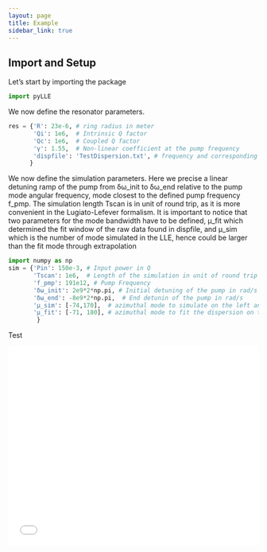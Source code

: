 ```yaml
---
layout: page
title: Example
sidebar_link: true
---
```


## Import and Setup 

Let’s start by importing the package

```python 
import pyLLE
```

We now define the resonator parameters.

```python 
res = {'R': 23e-6, # ring radius in meter
       'Qi': 1e6,  # Intrinsic Q factor
       'Qc': 1e6,  # Coupled Q factor
       'γ': 1.55,  # Non-linear coefficient at the pump frequency
       'dispfile': 'TestDispersion.txt', # frequency and corresponding azymuthal mode simulated previously
      }
```

We now define the simulation parameters. Here we precise a linear detuning ramp of the pump from δω_init to δω_end relative to the pump mode angular frequency, mode closest to the defined pump frequency f_pmp. The simulation length Tscan is in unit of round trip, as it is more convenient in the Lugiato-Lefever formalism. It is important to notice that two parameters for the mode bandwidth have to be defined, μ_fit which determined the fit window of the raw data found in dispfile, and μ_sim which is the number of mode simulated in the LLE, hence could be larger than the fit mode through extrapolation

```python
import numpy as np
sim = {'Pin': 150e-3, # Input power in Q
       'Tscan': 1e6,  # Length of the simulation in unit of round trip
       'f_pmp': 191e12, # Pump Frequency
       'δω_init': 2e9*2*np.pi, # Initial detuning of the pump in rad/s
       'δω_end': -8e9*2*np.pi,  # End detunin of the pump in rad/s
       'μ_sim': [-74,170],  # azimuthal mode to simulate on the left and right side of the pump
       'μ_fit': [-71, 180], # azimuthal mode to fit the dispersion on the left and right side of the pump
        }
```


Test 

<iframe frameborder="0" scrolling="no"  width="100%" height='400px' src="//plot.ly/~gmoille/30.embed"></iframe>